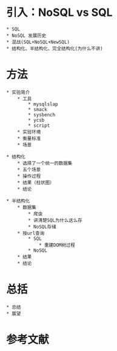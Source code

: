 # 引入：NoSQL vs SQL
	* SQL
	* NoSQL 发展历史
	* 混战(SQL+NoSQL+NewSQL)
	* 结构化、半结构化、完全结构化(为什么不讲)

# 方法
	* 实验简介
		* 工具
			* mysqlslap
			* smack
			* sysbench
			* ycsb
			* script
		* 实验环境
		* 衡量标准
		* 场景

	* 结构化
		* 选择了一个统一的数据集
		* 五个场景
		* 操作过程
		* 结果（柱状图）
		* 结论

	* 半结构化
		* 数据集
			* 爬虫
			* 讲清楚SQL为什么这么存
			* NoSQL存储
		* 按url查询
			* SQL
				* 重建DOM树过程
			* NoSQL
		* 结果
		* 结论

# 总括
	* 总结
	* 展望

# 参考文献